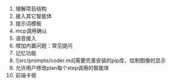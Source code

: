 1. 理解项目结构
2. 接入其它智能体
3. 提示词模板
4. mcp调用确认
5. 语音接入
6. 增加内置问题：常见提问
7. 记忆功能
8. ![src/prompts/coder.md]需要完善安装的pip库，绘制图像的显示
9. 允许用户修改plan每个step调用的智能体
10. 前端卡顿